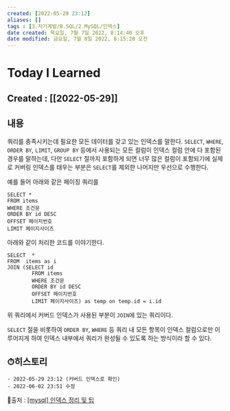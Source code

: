 ```yaml
---
created: [2022-05-29 23:12]
aliases: []
tags : [3.자기계발/B.SQL/2.MySQL/인덱스]
date created: 목요일, 7월 7일 2022, 8:14:40 오후
date modified: 금요일, 7월 8일 2022, 8:15:20 오전
---
```

# Today I Learned
## Created : [[2022-05-29]]
## 내용
쿼리를 충족시키는데 필요한 모든 데이터를 갖고 있는 인덱스를 말한다.
`SELECT`, `WHERE`, `ORDER BY`, `LIMIT`, `GROUP BY` 등에서 사용되는 모든 컬럼이 인덱스 컬럼 안에 다 포함된 경우를 말하는데, 다만 `SELECT` 절까지 포함하게 되면 너무 많은 컬럼이 포함되기에 실제로 커버링 인덱스를 태우는 부분은 `SELECT`를 제외한 나머지만 우선으로 수행한다.

 예를 들어 아래와 같은 페이징 쿼리를
 
```Mysql
SELECT *
FROM items
WHERE 조건문
ORDER BY id DESC
OFFSET 페이지번호
LIMIT 페이지사이즈
```

아래와 같이 처리한 코드를 이야기한다.
```Mysql
SELECT  *
FROM  items as i
JOIN (SELECT id
        FROM items
        WHERE 조건문
        ORDER BY id DESC
        OFFSET 페이지번호
        LIMIT 페이지사이즈) as temp on temp.id = i.id
```
위 쿼리에서 커버드 인덱스가 사용된 부분이 `JOIN`에 있는 쿼리이다.

`SELECT` 절을 비롯하여 `ORDER BY`, `WHERE` 등 쿼리 내 모든 항목이 인덱스 컬럼으로만 이루어지게 하여 인덱스 내부에서 쿼리가 완성될 수 있도록 하는 방식이라 할 수 있다.
## ⏱히스토리
	- 2022-05-29 23:12 (커버드 인덱스로 확인)
	- 2022-06-02 23:51 수정


📙출처 : [[mysql] 인덱스 정리 및 팁](https://jojoldu.tistory.com/243)